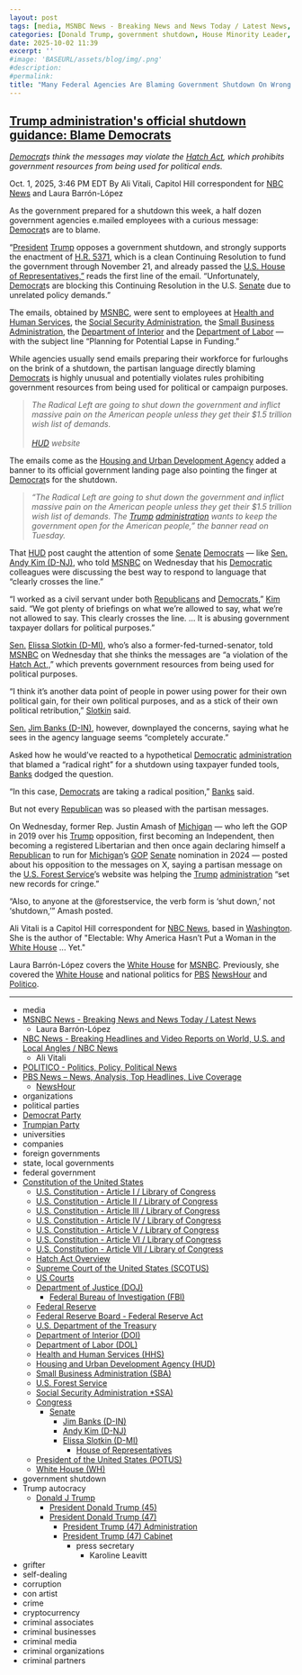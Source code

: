 ```yaml
---
layout: post
tags: [media, MSNBC News - Breaking News and News Today / Latest News, Laura Barrón-López, NBC News - Breaking Headlines and Video Reports on World U.S. and Local Angles / NBC News, Ali Vitali, POLITICO - Politics Policy Political News, PBS News – News Analysis Top Headlines Live Coverage, NewsHour, organizations, political parties, Democrat Party, Trumpian Party, universities, companies, foreign governments, state local governments, federal government, Constitution of the United States, U.S. Constitution - Article I / Library of Congress, U.S. Constitution - Article II / Library of Congress, U.S. Constitution - Article III / Library of Congress, U.S. Constitution - Article IV / Library of Congress, U.S. Constitution - Article V / Library of Congress, U.S. Constitution - Article VI / Library of Congress, U.S. Constitution - Article VII / Library of Congress, Hatch Act Overview, Supreme Court of the United States (SCOTUS), US Courts, Department of Justice (DOJ), Federal Bureau of Investigation (FBI), Federal Reserve, Federal Reserve Board - Federal Reserve Act, U.S. Department of the Treasury, Department of Interior (DOI), Department of Labor (DOL), Health and Human Services (HHS), Housing and Urban Development Agency (HUD), Small Business Administration (SBA), U.S. Forest Service, Social Security Administration *SSA), Congress, Senate, Jim Banks (D-IN), Andy Kim (D-NJ), Elissa Slotkin (D-MI), House of Representatives, President of the United States (POTUS), White House (WH), government shutdown, Trump autocracy, Donald J Trump, President Donald Trump (45), President Donald Trump (47), President Trump (47) Administration, President Trump (47) Cabinet, press secretary, Karoline Leavitt, grifter, self-dealing, corruption, con artist, crime, cryptocurrency, criminal associates, criminal businesses, criminal media, criminal organizations, criminal partners]
categories: [Donald Trump, government shutdown, House Minority Leader, Hakeem Jeffries (D-NY9), House Majority Leader, Mike Johnson (T-LA4), Senate Minority Leader, Chuck Schumer (D-NY), Senate Majority Leader, John Thune (D-SD), continuing resolution, affordable care act, Hatch Act violations, federal agencies]
date: 2025-10-02 11:39
excerpt: ''
#image: 'BASEURL/assets/blog/img/.png'
#description:
#permalink:
title: "Many Federal Agencies Are Blaming Government Shutdown On Wrong Political Party, Even Using Trump’s Divisive Word"
---
```



## [Trump administration's official shutdown guidance: Blame Democrats](https://www.msnbc.com/msnbc/news/trump-shutdown-guidance-blame-democrats-emails-rcna235021)

*[Democrat](https://www.democrats.org/)s think the messages may violate the [Hatch Act](https://osc.gov/Services/Pages/HatchAct.aspx), which prohibits government resources from being used for political ends.*

Oct. 1, 2025, 3:46 PM EDT
By Ali Vitali, Capitol Hill correspondent for [NBC News](https://www.nbcnews.com/) and Laura Barrón-López

As the government prepared for a shutdown this week, a half dozen government agencies e.mailed employees with a curious message: [Democrat](https://www.democrats.org/)s are to blame.

“[President](https://www.whitehouse.gov/) [Trump](https://www.donaldjtrump.com/) opposes a government shutdown, and strongly supports the enactment of [H.R. 5371](), which is a clean Continuing Resolution to fund the government through November 21, and already passed the [U.S. House of Representatives,”](https://www.house.gov/) reads the first line of the email. “Unfortunately, [Democrat](https://www.democrats.org/)s are blocking this Continuing Resolution in the U.S. [Senate](https://www.senate.gov/) due to unrelated policy demands.”

The emails, obtained by [MSNBC](https://www.msnbc.com/), were sent to employees at [Health and Human Services](https://www.hhs.gov/), the [Social Security Administration](https://www.ssa.gov/), the [Small Business Administration](https://www.sba.gov/), the [Department of Interior](https://www.doi.gov/) and the [Department of Labor](https://www.dol.gov/) — with the subject line “Planning for Potential Lapse in Funding.”

While agencies usually send emails preparing their workforce for furloughs on the brink of a shutdown, the partisan language directly blaming [Democrats](https://www.democrats.org/) is highly unusual and potentially violates rules prohibiting government resources from being used for political or campaign purposes.

> *The Radical Left are going to shut down the government and inflict massive pain on the American people unless they get their $1.5 trillion wish list of demands.<br /><br />[HUD](https://www.hud.gov/) website*

The emails come as the [Housing and Urban Development Agency](https://www.hud.gov/) added a banner to its official government landing page also pointing the finger at [Democrat](https://www.democrats.org/)s for the shutdown.

> *“The Radical Left are going to shut down the government and inflict massive pain on the American people unless they get their \$1.5 trillion wish list of demands. The [Trump](https://www.donaldjtrump.com/) [administration](https://www.whitehouse.gov/administration/) wants to keep the government open for the American people,” the banner read on Tuesday.*

That [HUD](https://www.hud.gov/) post caught the attention of some [Senate](https://www.senate.gov/) [Democrats](https://www.democrats.org/) — like [Sen.](https://www.senate.gov/) [Andy Kim (D-NJ)](https://www.kim.senate.gov/), who told [MSNBC](https://www.msnbc.com/) on Wednesday that his [Democratic](https://www.democrats.org/) colleagues were discussing the best way to respond to language that “clearly crosses the line.”

“I worked as a civil servant under both [Republicans](https://www.gop.com/) and [Democrats](https://www.democrats.org/),” [Kim](https://www.kim.senate.gov/) said. “We got plenty of briefings on what we’re allowed to say, what we’re not allowed to say. This clearly crosses the line. … It is abusing government taxpayer dollars for political purposes.”

[Sen.](https://www.senate.gov/) [Elissa Slotkin (D-MI)](https://www.slotkin.senate.gov/), who’s also a former-fed-turned-senator, told [MSNBC](https://www.msnbc.com/) on Wednesday that she thinks the messages are “a violation of the [Hatch Act](https://osc.gov/Services/Pages/HatchAct.aspx),,” which prevents government resources from being used for political purposes.

“I think it’s another data point of people in power using power for their own political gain, for their own political purposes, and as a stick of their own political retribution,” [Slotkin](https://www.slotkin.senate.gov/) said.

[Sen.](https://www.senate.gov/) [Jim Banks (D-IN)](https://www.banks.senate.gov/), however, downplayed the concerns, saying what he sees in the agency language seems “completely accurate.”

Asked how he would’ve reacted to a hypothetical [Democratic](https://www.democrats.org/) [administration](https://www.whitehouse.gov/administration/) that blamed a “radical right” for a shutdown using taxpayer funded tools, [Banks](https://www.banks.senate.gov/) dodged the question.

“In this case, [Democrats](https://www.democrats.org/) are taking a radical position,” [Banks](https://www.banks.senate.gov/) said.

But not every [Republican](https://www.gop.com/) was so pleased with the partisan messages.

On Wednesday, former Rep. Justin Amash of [Michigan](https://www.michigan.gov/som) — who left the GOP in 2019 over his [Trump](https://www.donaldjtrump.com/) opposition, first becoming an Independent, then becoming a registered Libertarian and then once again declaring himself a [Republican](https://www.gop.com/) to run for [Michigan]()’s [GOP](https://www.gop.com/) [Senate](https://www.senate.gov/) nomination in 2024 — posted about his opposition to the messages on X, saying a partisan message on the [U.S. Forest Service](https://www.fs.usda.gov/)’s website was helping the [Trump](https://www.donaldjtrump.com/) [administration](https://www.whitehouse.gov/administration/) “set new records for cringe.”

“Also, to anyone at the @forestservice, the verb form is ‘shut down,’ not ‘shutdown,’” Amash posted.

Ali Vitali is a Capitol Hill correspondent for [NBC News](https://www.nbcnews.com/), based in [Washington](https://dc.gov/). She is the author of "Electable: Why America Hasn’t Put a Woman in the [White House](https://www.whitehouse.gov/) ... Yet."

Laura Barrón-López covers the [White House](https://www.whitehouse.gov/) for [MSNBC](https://www.msnbc.com/). Previously, she covered the [White House](https://www.whitehouse.gov/) and national politics for [PBS](https://www.pbs.org/) [NewsHour](https://www.pbs.org/show/newshour/) and [Politico](https://www.politico.com/). 


----
- media
- [MSNBC News - Breaking News and News Today / Latest News](https://www.msnbc.com/)
    - Laura Barrón-López
- [NBC News - Breaking Headlines and Video Reports on World, U.S. and Local Angles / NBC News](https://www.nbcnews.com/)
    - Ali Vitali
- [POLITICO - Politics, Policy, Political News](https://www.politico.com/)
- [PBS News – News, Analysis, Top Headlines, Live Coverage](https://www.pbs.org/)
    - [NewsHour](https://www.pbs.org/show/newshour/)
- organizations
- political parties
- [Democrat Party](https://www.democrats.org/)
- [Trumpian Party](https://www.gop.com/)
- universities
- companies
- foreign governments
- state, local governments 
- federal government
- [Constitution of the United States](https://constitution.congress.gov/constitution/)
    - [U.S. Constitution - Article I / Library of Congress](https://constitution.congress.gov/constitution/article-1/)
    - [U.S. Constitution - Article II / Library of Congress](https://constitution.congress.gov/constitution/article-2/)
    - [U.S. Constitution - Article III / Library of Congress](https://constitution.congress.gov/constitution/article-3/)
    - [U.S. Constitution - Article IV / Library of Congress](https://constitution.congress.gov/constitution/article-4/)
    - [U.S. Constitution - Article V / Library of Congress](https://constitution.congress.gov/constitution/article-5/)
    - [U.S. Constitution - Article VI / Library of Congress](https://constitution.congress.gov/constitution/article-6/)
    - [U.S. Constitution - Article VII / Library of Congress](https://constitution.congress.gov/constitution/article-7/)
    - [Hatch Act Overview](https://osc.gov/Services/Pages/HatchAct.aspx)
    - [Supreme Court of the United States (SCOTUS)](https://www.supremecourt.gov/)
    - [US Courts](https://www.uscourts.gov/)
    - [Department of Justice (DOJ)](https://www.justice.gov/)
        - [Federal Bureau of Investigation (FBI)](https://www.fbi.gov/)
    - [Federal Reserve](https://www.federalreserve.gov/)
    - [Federal Reserve Board - Federal Reserve Act](https://www.federalreserve.gov/aboutthefed/fract.htm)
    - [U.S. Department of the Treasury](https://home.treasury.gov/)
    - [Department of Interior (DOI)](https://www.doi.gov/)
    - [Department of Labor (DOL)](https://www.dol.gov/)
    - [Health and Human Services (HHS)](https://www.hhs.gov/)
    - [Housing and Urban Development Agency (HUD)](https://www.hud.gov/)
    - [Small Business Administration (SBA)](https://www.sba.gov/)
    - [U.S. Forest Service](https://www.fs.usda.gov/)
    - [Social Security Administration *SSA)](https://www.ssa.gov/)
    - [Congress](https://www.congress.gov/)
        - [Senate](https://www.senate.gov/)
            - [Jim Banks (D-IN)](https://www.banks.senate.gov/)
            - [Andy Kim (D-NJ)](https://www.kim.senate.gov/)
            - [Elissa Slotkin (D-MI)](https://www.slotkin.senate.gov/)
                - [House of Representatives](https://www.house.gov/)
     - [President of the United States (POTUS)](https://www.whitehouse.gov/)
    - [White House (WH)](https://www.whitehouse.gov/)
- government shutdown
- Trump autocracy
    - [Donald J Trump](https://www.donaldjtrump.com/)
        - [President Donald Trump (45)](https://trumpwhitehouse.archives.gov/)
        - [President Donald Trump (47)](https://www.whitehouse.gov/administration/donald-j-trump/)
            - [President Trump (47) Administration](https://www.whitehouse.gov/administration/)
            - [President Trump (47) Cabinet](https://www.whitehouse.gov/administration/the-cabinet/)
                - press secretary
                    - Karoline Leavitt
- grifter
- self-dealing
- corruption
- con artist
- crime
- cryptocurrency
- criminal associates
- criminal businesses
- criminal media
- criminal organizations
- criminal partners